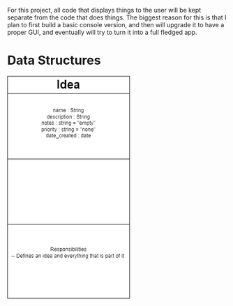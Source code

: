 For this project, all code that displays things to the user will be kept separate from the code that does things. The biggest reason for this is that I plan to first build a basic console version, and then will upgrade it to have a proper GUI, and eventually will try to turn it into a full fledged app. 

# Data Structures

![Idea UML class Diagram](/UML%20Diagrams/idea%20UML.png)


